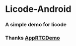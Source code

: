 # Licode-Android

### A simple demo for licode

### Thanks [AppRTCDemo](https://github.com/njovy/AppRTCDemo)







